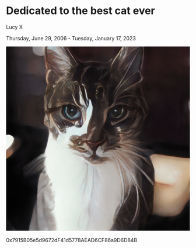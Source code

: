 # Dedicated to the best cat ever

Lucy X

Thursday, June 29, 2006 - Tuesday, January 17, 2023

![lucy](./metadata/1.png)

0x7915B05e5d9672dF41d5778AEAD6CF86a9D6D84B
